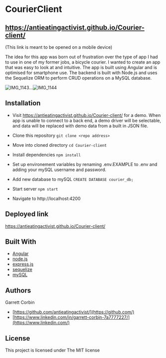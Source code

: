 # CourierClient

## https://antieatingactivist.github.io/Courier-client/
(This link is meant to be opened on a mobile device) 

The idea for this app was born out of frustration over the type of app I had to use in one of my former jobs, a bicycle courier. I wanted to create an app that was easy to look at and intuitive. The app is built using Angular and is optimised for smartphone use. The backend is built with Node.js and uses the Sequelize ORM to perform CRUD operations on a MySQL database.

![IMG_1143](https://user-images.githubusercontent.com/1414728/195002403-92a42911-2fa6-4196-9f0c-a2bc01f54cce.jpeg)...![IMG_1144](https://user-images.githubusercontent.com/1414728/195002418-828fb986-f4a0-4be4-b5f8-e0661dc5f94c.jpeg)

## Installation

- Visit https://antieatingactivist.github.io/Courier-client/ for a demo. When app is unable to connect to a back end, a demo driver will be selectable, and data will be replaced with demo data from a built in JSON file.

- Clone this repository `git clone <repo address>`
- Move into cloned directory `cd Courier-client`
- Install dependencies `npm install`
- Set up environement variables by renaming .env.EXAMPLE to .env and adding your mySQL username and password.
- Add new database to mySQL `CREATE DATABASE courier_db;`
- Start server `npm start`
- Navigate to http://localhost:4200


## Deployed link

https://antieatingactivist.github.io/Courier-client/

## Built With

* [Angular](https://angular.io)
* [node.js](https://nodejs.dev) 
* [express.js](http://expressjs.com)
* [sequelize](https://sequelize.org)
* [mySQL](https://www.mysql.com)

## Authors

Garrett Corbin

- [https://github.com/antieatingactivist/](https://github.com/)
- [https://www.linkedin.com/in/garrett-corbin-7a7777227/](https://www.linkedin.com/)

## License

This project is licensed under The MIT license
